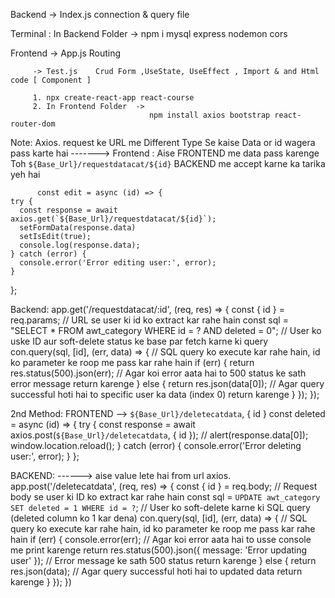 Backend -> Index.js    connection & query file

Terminal : In Backend Folder   -> 
                                 npm i mysql express nodemon cors

Frontend -> App.js     Routing

         -> Test.js    Crud Form ,UseState, UseEffect , Import & and Html code [ Component ]

         1. npx create-react-app react-course
         2. In Frontend Folder  -> 
                                   npm install axios bootstrap react-router-dom



Note:  Axios. request ke URL me Different Type Se kaise Data or id wagera pass karte hai ------->
Frontend :  Aise FRONTEND me data pass karenge Toh  `${Base_Url}/requestdatacat/${id}`  BACKEND me accept karne ka tarika yeh hai

          const edit = async (id) => {
    try {
      const response = await axios.get(`${Base_Url}/requestdatacat/${id}`);
      setFormData(response.data)
      setIsEdit(true);
      console.log(response.data);
    } catch (error) {
      console.error('Error editing user:', error);
    }
  };

Backend:
  app.get('/requestdatacat/:id', (req, res) => {
  const { id } = req.params; // URL se user ki id ko extract kar rahe hain
  const sql = "SELECT * FROM awt_category WHERE id = ? AND deleted = 0"; // User ko uske ID aur soft-delete status ke base par fetch karne ki query
  con.query(sql, [id], (err, data) => { // SQL query ko execute kar rahe hain, id ko parameter ke roop me pass kar rahe hain
    if (err) {
      return res.status(500).json(err); // Agar koi error aata hai to 500 status ke sath error message return karenge
    } else {
      return res.json(data[0]); // Agar query successful hoti hai to specific user ka data (index 0) return karenge
    }
  });
});


2nd Method:
FRONTEND -->     `${Base_Url}/deletecatdata`, { id }
           const deleted = async (id) => {
    try {
      const response = await axios.post(`${Base_Url}/deletecatdata`, { id });
      // alert(response.data[0]);
      window.location.reload();
    } catch (error) {
      console.error('Error deleting user:', error);
    }
  };

BACKEND: ------>  aise value lete hai from url axios.
                        app.post('/deletecatdata', (req, res) => {
          const { id } = req.body; // Request body se user ki ID ko extract kar rahe hain
          const sql = `UPDATE awt_category SET deleted = 1 WHERE id = ?`; // User ko soft-delete karne ki SQL query (deleted column ko 1 kar dena)
          con.query(sql, [id], (err, data) => { // SQL query ko execute kar rahe hain, id ko parameter ke roop me pass kar rahe hain
            if (err) {
              console.error(err); // Agar koi error aata hai to usse console me print karenge
              return res.status(500).json({ message: 'Error updating user' }); // Error message ke sath 500 status return karenge
            } else {
              return res.json(data); // Agar query successful hoti hai to updated data return karenge
            }
          });
        })
